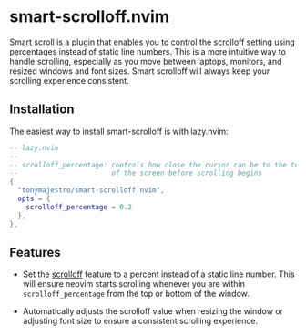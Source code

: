 # smart-scrolloff.nvim
Smart scroll is a plugin that enables you to control the [scrolloff](https://neovim.io/doc/user/options.html#'scrolloff') setting using percentages instead of static line numbers. This is a more intuitive way to handle scrolling, especially as you move between laptops, monitors, and resized windows and font sizes. Smart scrolloff will always keep your scrolling experience consistent.

## Installation
The easiest way to install smart-scrolloff is with lazy.nvim:

```lua
-- lazy.nvim
--
-- scrolloff_percentage: controls how close the cursor can be to the top or bottom
--                       of the screen before scrolling begins
{
  "tonymajestro/smart-scrolloff.nvim",
  opts = {
    scrolloff_percentage = 0.2
  },
},
```
## Features
- Set the [scrolloff](https://neovim.io/doc/user/options.html#'scrolloff') feature to a percent instead of a static line number. This will ensure neovim starts scrolling whenever you are within `scrolloff_percentage` from the top or bottom of the window.

- Automatically adjusts the scrolloff value when resizing the window or adjusting font size to ensure a consistent scrolling experience.
